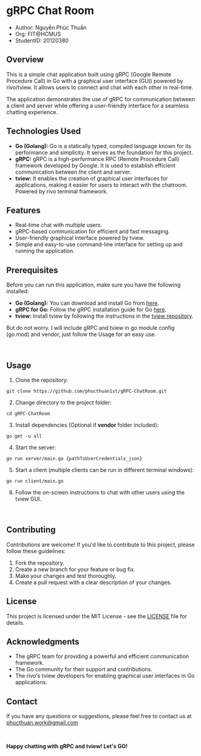 # gRPC Chat Room

- Author: Nguyễn Phúc Thuần
- Org: FIT@HCMUS
- StudentID: 20120380

## Overview

This is a simple chat application built using gRPC (Google Remote Procedure Call) in Go with a graphical user interface (GUI) powered by rivo/tview. It allows users to connect and chat with each other in real-time.

The application demonstrates the use of gRPC for communication between a client and server while offering a user-friendly interface for a seamless chatting experience.

## Technologies Used

- **Go (Golang):** Go is a statically typed, compiled language known for its performance and simplicity. It serves as the foundation for this project.
- **gRPC:** gRPC is a high-performance RPC (Remote Procedure Call) framework developed by Google. It is used to establish efficient communication between the client and server.
- **tview:** It enables the creation of graphical user interfaces for applications, making it easier for users to interact with the chatroom. Powered by rivo terminal framework.

## Features

- Real-time chat with multiple users.
- gRPC-based communication for efficient and fast messaging.
- User-friendly graphical interface powered by tview.
- Simple and easy-to-use command-line interface for setting up and running the application.

## Prerequisites

Before you can run this application, make sure you have the following installed:

- **Go (Golang):** You can download and install Go from [here](https://golang.org/dl/).
- **gRPC for Go:** Follow the gRPC installation guide for Go [here](https://grpc.io/docs/languages/go/quickstart/).
- **tview:** Install tview by following the instructions in the [tview repository](https://github.com/rivo/tview).

But do not worry. I will include gRPC and tview in go module config (go.mod) and vendor, just follow the Usage for an easy use.

<br>

## Usage

1. Clone the repository:

```
git clone https://github.com/phucthuan1st/gRPC-ChatRoom.git
```

2. Change directory to the project folder:

```
cd gRPC-ChatRoom
```

3. Install dependencies (Optional if **vendor** folder included):

```
go get -u all
```

4. Start the server:

```
go run server/main.go {pathToUserCredentials_json}
```

5. Start a client (multiple clients can be run in different terminal windows):

```
go run client/main.go
```

6. Follow the on-screen instructions to chat with other users using the tview GUI.

<br>

## Contributing

Contributions are welcome! If you'd like to contribute to this project, please follow these guidelines:

1. Fork the repository.
2. Create a new branch for your feature or bug fix.
3. Make your changes and test thoroughly.
4. Create a pull request with a clear description of your changes.

## License

This project is licensed under the MIT License - see the [LICENSE](https://github.com/phucthuan1st/gRPC-ChatRoom/blob/master/LICENSE) file for details.

## Acknowledgments

- The gRPC team for providing a powerful and efficient communication framework.
- The Go community for their support and contributions.
- The rivo's tview developers for enabling graphical user interfaces in Go applications.

## Contact

If you have any questions or suggestions, please feel free to contact us at phucthuan.work@gmail.com

<br>

<strong>Happy chatting with gRPC and tview! Let's GO!</strong>
